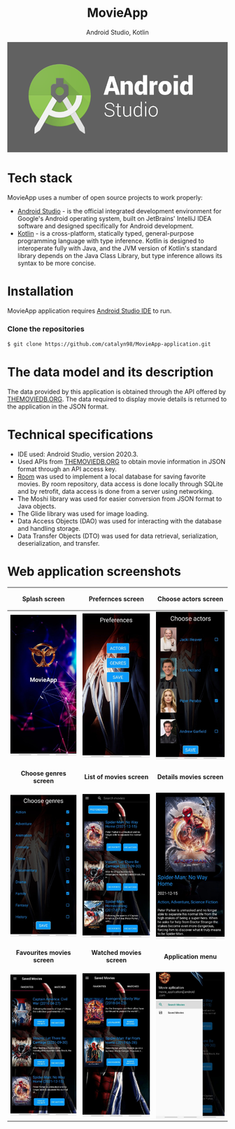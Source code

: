 <h1 align="center">
 MovieApp
</h1>
<p align="center">
 Android Studio, Kotlin
</p>

<p align="center">
 <img src="https://github.com/catalyn98/MovieApp-application/blob/main/AndroidStudio.png" />
</p>

# Tech stack
MovieApp uses a number of open source projects to work properly:
* [Android Studio](https://en.wikipedia.org/wiki/Android_Studio) - is the official integrated development environment for Google's Android operating system, built on JetBrains' IntelliJ IDEA software and designed specifically for Android development.
* [Kotlin](https://en.wikipedia.org/wiki/Kotlin_(programming_language)) -  is a cross-platform, statically typed, general-purpose programming language with type inference. Kotlin is designed to interoperate fully with Java, and the JVM version of Kotlin's standard library depends on the Java Class Library, but type inference allows its syntax to be more concise.

# Installation
MovieApp application requires [Android Studio IDE](https://developer.android.com/studio?gclid=CjwKCAiAzKqdBhAnEiwAePEjkiHOIliw_kLScAIojd6sJZdP3ewJAR-5XJ6CSYO3e6SLFIMoQ5L4aBoC9rsQAvD_BwE&gclsrc=aw.ds) to run.

### Clone the repositories
```sh
$ git clone https://github.com/catalyn98/MovieApp-application.git
```
# The data model and its description
The data provided by this application is obtained through the API offered by [THEMOVIEDB.ORG](https://www.themoviedb.org). The data required to display movie details is returned to the application in the JSON format.

# Technical specifications
* IDE used: Android Studio, version 2020.3.
* Used APIs from [THEMOVIEDB.ORG](https://www.themoviedb.org) to obtain movie information in JSON format through an API access key.
* [Room](https://developer.android.com/training/data-storage/room) was used to implement a local database for saving favorite movies. By room repository, data access is done locally through SQLite and by retrofit, data access is done from a server using networking.
* The Moshi library was used for easier conversion from JSON format to Java objects.
* The Glide library was used for image loading.
* Data Access Objects (DAO) was used for interacting with the database and handling storage. 
* Data Transfer Objects (DTO) was used for data retrieval, serialization, deserialization, and transfer.

# Web application screenshots 
| <p align="center">**Splash screen**</p> | <p align="center">**Prefernces screen**</p> | <p align="center">**Choose actors screen**</p> |
| ------------ | ------------ | ------------ |
| <img src="https://github.com/catalyn98/MovieApp-application/blob/main/Screenshots/1.Splashscreen.jpg" />  |  <img src="https://github.com/catalyn98/MovieApp-application/blob/main/Screenshots/2.PreferencesScreen.jpg" /> | <img src="https://github.com/catalyn98/MovieApp-application/blob/main/Screenshots/3.ChooseActorsScreen.jpg" /> |
| <p align="center">**Choose genres screen**</p> | <p align="center">**List of movies screen**</p> | <p align="center">**Details movies screen**</p> |
| <img src="https://github.com/catalyn98/MovieApp-application/blob/main/Screenshots/4.ChooseGenresScreen.jpg" />| <img src="https://github.com/catalyn98/MovieApp-application/blob/main/Screenshots/5.ListOfMoviesScreen.jpg" /> | <img src="https://github.com/catalyn98/MovieApp-application/blob/main/Screenshots/6.DetailsMoviesScreen.jpg" /> |
| <p align="center">**Favourites movies screen**</p> | <p align="center">**Watched movies screen**</p> | <p align="center">**Application menu**</p> |
| <img src="https://github.com/catalyn98/MovieApp-application/blob/main/Screenshots/7.FavoritesMoviesScreen.jpg" /> | <img src="https://github.com/catalyn98/MovieApp-application/blob/main/Screenshots/8.WatchedMoviesScreen.jpg" /> | <img src="https://github.com/catalyn98/MovieApp-application/blob/main/Screenshots/9.ApplicationMenu.jpg" /> |
